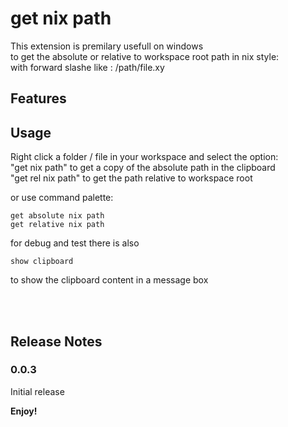 # get nix path

This extension is premilary usefull on windows  
to get the absolute or relative to workspace root path in nix style:  
with forward slashe like : /path/file.xy


## Features


## Usage

Right click a folder / file in your workspace and select the option:  
  "get nix path" to get a copy of the absolute path in the clipboard  
  "get rel nix path" to get the path relative to workspace root  

or use command palette:  
```
get absolute nix path
get relative nix path
```
for debug and test there is also 
```
show clipboard
```
to show the clipboard content in a message box  

<br>
<br>

<!-- 
## Extension Settings

Include if your extension adds any VS Code settings through the `contributes.configuration` extension point.

For example:

This extension contributes the following settings:

* `myExtension.enable`: enable/disable this extension
* `myExtension.thing`: set to `blah` to do something
 -->
<!-- 
## Known Issues
 -->

## Release Notes

<!-- Users appreciate release notes as you update your extension. -->

### 0.0.3

Initial release 

<!-- 
### 1.0.1

Fixed issue #.

### 1.1.0

Added features X, Y, and Z. -->


**Enjoy!**
